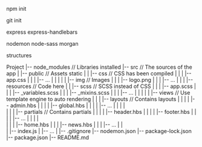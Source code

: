 npm init


git init 



express
express-handlebars

nodemon
node-sass
morgan

structures


Project
|-- node_modules // Libraries installed
|-- src // The sources of the app
|   |-- public // Assets static
|   |   |-- css // CSS has been compiled
|   |   |   |-- app.css
|   |   |   |-- ...
|   |   |
|   |   |-- img // Images
|   |   |   |-- logo.png
|   |   |   |-- ...
|   |
|   |-- resources // Code here
|   |   |-- scss // SCSS instead of CSS
|   |   |   |-- app.scss
|   |   |   |-- _variables.scss
|   |   |   |-- _mixins.scss
|   |   |   |-- ...
|   |   |
|   |   |-- views // Use template engine to auto rendering
|   |   |   |-- layouts // Contains layouts
|   |   |   |   |-- admin.hbs
|   |   |   |   |-- global.hbs
|   |   |   |   |-- ...
|   |   |   |   
|   |   |   |-- partials // Contains partials
|   |   |   |   |-- header.hbs
|   |   |   |   |-- footer.hbs
|   |   |   |   |-- ...
|   |   |   |   
|   |   |   |-- home.hbs
|   |   |   |-- news.hbs
|   |   |   |-- ...
|   |   
|   |-- index.js
|   |-- ...
|
|-- .gitignore
|-- nodemon.json
|-- package-lock.json
|-- package.json
|-- README.md